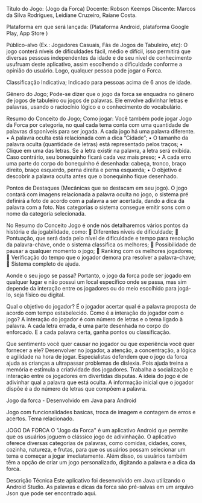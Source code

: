 Título do Jogo: (Jogo da Forca)
Docente: Robson Keemps
Discente: Marcos da Silva Rodrigues, Leidiane Cruzeiro, Raiane Costa.

Plataforma em que será lançada:
(Plataforma Android, plataforma Google Play, App Store )

Público-alvo (Ex.: Jogadores Casuais, Fãs de Jogos de Tabuleiro, etc):
O jogo conterá níveis de dificuldades fácil, médio e difícil, isso permitirá que
diversas pessoas independentes da idade e de seu nível de conhecimento usufruam
deste aplicativo, assim escolhendo a dificuldade conforme a opinião do usuário.
 Logo, qualquer pessoa pode jogar o Forca.
 
Classificação Indicativa;
Indicado para pessoas acima de 6 anos de idade.

Gênero do Jogo;
Pode-se dizer que o jogo da forca se enquadra no gênero de jogos de
tabuleiro ou jogos de palavras. Ele envolve adivinhar letras e palavras, usando o
raciocínio lógico e o conhecimento do vocabulário.

Resumo do Conceito do Jogo;
Como jogar:
Você também pode jogar Jogo da Forca por categoria, no qual cada tema
conta com uma quantidade de palavras disponíveis para ser jogada. A cada jogo há
uma palavra diferente.
• A palavra oculta está relacionada com a dica “Cidade”;
• O tamanho da palavra oculta (quantidade de letras) está representado pelos
traços;
• Clique em uma das letras. Se a letra existir na palavra, a letra será exibida.
Caso contrário, seu bonequinho ficará cada vez mais preso;
• A cada erro uma parte do corpo do bonequinho é desenhada: cabeça, tronco,
braço direito, braço esquerdo, perna direita e perna esquerda;
• O objetivo é descobrir a palavra oculta antes que o bonequinho fique
desenhado.

Pontos de Destaques (Mecânicas que se destacam em seu jogo).
O jogo contará com imagens relacionada a palavra oculta no jogo, o sistema
pré definirá a foto de acordo com a palavra a ser acertada, dando a dica da palavra
com a foto.
Nas categorias o sistema consegue emitir sons com o nome da categoria
selecionada.

No Resumo do Conceito Jogo é onde nós detalharemos vários pontos da
história e da jogabilidade, como:
 Diferentes níveis de dificuldade;
 Pontuação, que será dada pelo nível de dificuldade e tempo para resolução da
palavra-chave, onde o sistema classifica os melhores;
 Possibilidade de pausar a qualquer momento o jogo;
 Ranking com os melhores jogadores;
 Verificação do tempo que o jogador demora pra resolver a palavra-chave;
 Sistema completo de ajuda.

Aonde o seu jogo se passa?
Portanto, o jogo da forca pode ser jogado em qualquer lugar e não possui um
local específico onde se passa, mas sim depende da interação entre os jogadores
ou do meio escolhido para jogá-lo, seja físico ou digital.

 Qual o objetivo do jogador?
É o jogador acertar qual é a palavra proposta de acordo com tempo estabelecido.
Como é a interação do jogador com o jogo?
A interação do jogador é com número de letras e o tema ligado à palavra. A
cada letra errada, é uma parte desenhada no corpo do enforcado. E a cada palavra
certa, ganha pontos ou classificação.

 Que sentimento você quer causar no jogador ou que experiência você quer
fornecer a ele?
Desenvolver no jogador, a atenção, a concentração, a lógica e agilidade na
hora de jogar. Especialistas defendem que o jogo da forca ajuda as crianças a
ultrapassar problemas de dislexia. Pois ajuda treina a memória e estimula a
criatividade dos jogadores. Trabalha a socialização e interação entre os jogadores
em divertidas disputas. A ideia do jogo é de adivinhar qual a palavra que está oculta.
A informação inicial que o jogador dispõe é a do número de letras que compõem a
palavra.










Jogo da forca - Desenvolvido em Java para Android

Jogo com funcionalidades basicas, troca de imagem e contagem de erros e acertos. Tema relacionado.


JOGO DA FORCA
O "Jogo da Forca" é um aplicativo Android que permite que os usuários joguem o clássico jogo de adivinhação.
O aplicativo oferece diversas categorias de palavras, como comidas, cidades, cores, cozinha, natureza,  e frutas, para que os usuários possam selecionar um tema e começar a jogar imediatamente. Além disso, os usuários também têm a opção de criar um jogo personalizado, digitando a palavra e a dica da forca.

Descrição Técnica
Este aplicativo foi desenvolvido em Java utilizando o Android Studio. As palavras e dicas da forca são pré-salvas em um arquivo Json que pode ser encontrado aqui.


